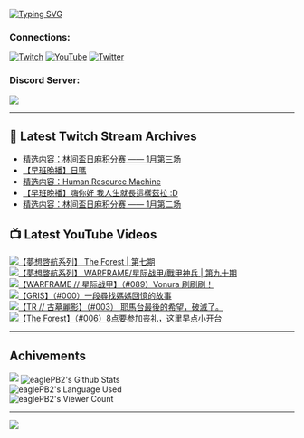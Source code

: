 <!--### Hello people, I'm EaglePB2 - The one who building something for fun 👋
Thank you for standby for this profile.   
The purpose of this profile is coming soon.   
You may come back later, as you wish if this readme.md is updated.   -->

<a href="https://git.io/typing-svg"><img src="https://readme-typing-svg.herokuapp.com?font=Fira+Code&duration=1000&pause=5000&vCenter=true&random=false&width=500&lines=%F0%9F%91%8B+Hello+Everyone%2C+I'm+EaglePB2.;%F0%9F%99%87+Thank+you+for+stopping+by+my+profile.+;%F0%9F%94%AD+%3D%3D%3D%3D+%F0%9F%94%AD;%F0%9F%91%8B+%E4%BD%A0%E5%A5%BD%EF%BC%8C%E6%AD%A1%E8%BF%8E%E4%BE%86%E5%88%B0%E6%88%91%E7%9A%84%E4%BB%A3%E7%A2%BC%E5%BA%AB%E3%80%82;%F0%9F%99%87+%E6%84%9F%E8%AC%9D%E5%89%8D%E4%BE%86%E5%8F%83%E8%A7%80%E5%B0%8F%E5%B1%8B+owo~" alt="Typing SVG" /></a>

### Connections:

[![Twitch](https://img.shields.io/badge/Twitch-9347FF?style=flat-square&logo=twitch&logoColor=white)](https://www.twitch.tv/eaglepb2)
[![YouTube](https://img.shields.io/badge/YouTube-%23FF0000.svg?style=flat-square&logo=YouTube&logoColor=white)](https://www.youtube.com/eaglepb2)
[![Twitter](https://img.shields.io/badge/Twitter-%231DA1F2.svg?style=flat-square&logo=Twitter&logoColor=white)](https://twitter.com/eaglepb2)

### Discord Server:

[![](https://invidget.switchblade.xyz/qKrub9b?theme=dark&language=ch)](https://discord.gg/qKrub9b)

---

## 👾 Latest Twitch Stream Archives
<!-- TWITCH:START -->
- [精选内容：林间盃日麻积分赛 —— 1月第三场](https://www.twitch.tv/videos/2043840465)
- [【早班晚播】日嗎](https://www.twitch.tv/videos/2042130935)
- [精选内容：Human Resource Machine](https://www.twitch.tv/videos/2039211634)
- [【早班晚播】嗨你好 我人生就長這樣茲拉 :D](https://www.twitch.tv/videos/2039017364)
- [精选内容：林间盃日麻积分赛 —— 1月第二场](https://www.twitch.tv/videos/2028353476)
<!-- TWITCH:END -->



## 📺 Latest YouTube Videos
<!-- YOUTUBE:START -->
<!-- YOUTUBE:END -->

<!-- BEGIN YOUTUBE-CARDS -->
<a href="https://www.youtube.com/watch?v=Jd_g_sM0vkc">
  <picture>
    <source media="(prefers-color-scheme: dark)" srcset="https://ytcards.demolab.com/?id=Jd_g_sM0vkc&title=%E3%80%90%E5%A4%A2%E6%83%B3%E5%95%93%E8%88%AA%E7%B3%BB%E5%88%97%E3%80%91+The+Forest+%7C+%E7%AC%AC%E4%B8%83%E6%9C%9F&lang=zh&timestamp=1706251351&background_color=%230d1117&title_color=%23ffffff&stats_color=%23dedede&max_title_lines=1&width=250&border_radius=5&duration=15945">
    <img src="https://ytcards.demolab.com/?id=Jd_g_sM0vkc&title=%E3%80%90%E5%A4%A2%E6%83%B3%E5%95%93%E8%88%AA%E7%B3%BB%E5%88%97%E3%80%91+The+Forest+%7C+%E7%AC%AC%E4%B8%83%E6%9C%9F&lang=zh&timestamp=1706251351&background_color=%23ffffff&title_color=%2324292f&stats_color=%2357606a&max_title_lines=1&width=250&border_radius=5&duration=15945" alt="【夢想啓航系列】 The Forest | 第七期" title="【夢想啓航系列】 The Forest | 第七期">
  </picture>
</a>
<a href="https://www.youtube.com/watch?v=MXI672K_1yY">
  <picture>
    <source media="(prefers-color-scheme: dark)" srcset="https://ytcards.demolab.com/?id=MXI672K_1yY&title=%E3%80%90%E5%A4%A2%E6%83%B3%E5%95%93%E8%88%AA%E7%B3%BB%E5%88%97%E3%80%91+WARFRAME%2F%E6%98%9F%E9%99%85%E6%88%98%E7%94%B2%2F%E6%88%B0%E7%94%B2%E7%A5%9E%E5%85%B5+%7C+%E7%AC%AC%E4%B9%9D%E5%8D%81%E6%9C%9F&lang=zh&timestamp=1706158772&background_color=%230d1117&title_color=%23ffffff&stats_color=%23dedede&max_title_lines=1&width=250&border_radius=5&duration=11808">
    <img src="https://ytcards.demolab.com/?id=MXI672K_1yY&title=%E3%80%90%E5%A4%A2%E6%83%B3%E5%95%93%E8%88%AA%E7%B3%BB%E5%88%97%E3%80%91+WARFRAME%2F%E6%98%9F%E9%99%85%E6%88%98%E7%94%B2%2F%E6%88%B0%E7%94%B2%E7%A5%9E%E5%85%B5+%7C+%E7%AC%AC%E4%B9%9D%E5%8D%81%E6%9C%9F&lang=zh&timestamp=1706158772&background_color=%23ffffff&title_color=%2324292f&stats_color=%2357606a&max_title_lines=1&width=250&border_radius=5&duration=11808" alt="【夢想啓航系列】 WARFRAME/星际战甲/戰甲神兵 | 第九十期" title="【夢想啓航系列】 WARFRAME/星际战甲/戰甲神兵 | 第九十期">
  </picture>
</a>
<a href="https://www.youtube.com/watch?v=OH_xIdQeP1E">
  <picture>
    <source media="(prefers-color-scheme: dark)" srcset="https://ytcards.demolab.com/?id=OH_xIdQeP1E&title=%E3%80%90WARFRAME+%2F%2F+%E6%98%9F%E9%99%85%E6%88%98%E7%94%B2%E3%80%91%EF%BC%88%23089%EF%BC%89Vonura+%E5%88%B7%E5%88%B7%E5%88%B7%EF%BC%81&lang=zh&timestamp=1706064178&background_color=%230d1117&title_color=%23ffffff&stats_color=%23dedede&max_title_lines=1&width=250&border_radius=5&duration=7976">
    <img src="https://ytcards.demolab.com/?id=OH_xIdQeP1E&title=%E3%80%90WARFRAME+%2F%2F+%E6%98%9F%E9%99%85%E6%88%98%E7%94%B2%E3%80%91%EF%BC%88%23089%EF%BC%89Vonura+%E5%88%B7%E5%88%B7%E5%88%B7%EF%BC%81&lang=zh&timestamp=1706064178&background_color=%23ffffff&title_color=%2324292f&stats_color=%2357606a&max_title_lines=1&width=250&border_radius=5&duration=7976" alt="【WARFRAME // 星际战甲】（#089）Vonura 刷刷刷！" title="【WARFRAME // 星际战甲】（#089）Vonura 刷刷刷！">
  </picture>
</a>
<a href="https://www.youtube.com/watch?v=9vr_aR7S-Ms">
  <picture>
    <source media="(prefers-color-scheme: dark)" srcset="https://ytcards.demolab.com/?id=9vr_aR7S-Ms&title=%E3%80%90GRIS%E3%80%91%EF%BC%88%23000%EF%BC%89%E4%B8%80%E6%AE%B5%E5%B0%8B%E6%89%BE%E5%AA%BD%E5%AA%BD%E5%9B%9E%E6%86%B6%E7%9A%84%E6%95%85%E4%BA%8B&lang=zh&timestamp=1705976843&background_color=%230d1117&title_color=%23ffffff&stats_color=%23dedede&max_title_lines=1&width=250&border_radius=5&duration=10345">
    <img src="https://ytcards.demolab.com/?id=9vr_aR7S-Ms&title=%E3%80%90GRIS%E3%80%91%EF%BC%88%23000%EF%BC%89%E4%B8%80%E6%AE%B5%E5%B0%8B%E6%89%BE%E5%AA%BD%E5%AA%BD%E5%9B%9E%E6%86%B6%E7%9A%84%E6%95%85%E4%BA%8B&lang=zh&timestamp=1705976843&background_color=%23ffffff&title_color=%2324292f&stats_color=%2357606a&max_title_lines=1&width=250&border_radius=5&duration=10345" alt="【GRIS】（#000）一段尋找媽媽回憶的故事" title="【GRIS】（#000）一段尋找媽媽回憶的故事">
  </picture>
</a>
<a href="https://www.youtube.com/watch?v=ire_Zy3bdsg">
  <picture>
    <source media="(prefers-color-scheme: dark)" srcset="https://ytcards.demolab.com/?id=ire_Zy3bdsg&title=%E3%80%90TR+%2F%2F+%E5%8F%A4%E5%A2%93%E9%BA%97%E5%BD%B1%E3%80%91%EF%BC%88%23003%EF%BC%89+%E8%80%B6%E9%A6%AC%E5%8F%B0%E6%9C%80%E5%BE%8C%E7%9A%84%E5%B8%8C%E6%9C%9B%EF%BC%8C%E7%A0%B4%E6%BB%85%E4%BA%86%E3%80%82&lang=zh&timestamp=1705922730&background_color=%230d1117&title_color=%23ffffff&stats_color=%23dedede&max_title_lines=1&width=250&border_radius=5&duration=20736">
    <img src="https://ytcards.demolab.com/?id=ire_Zy3bdsg&title=%E3%80%90TR+%2F%2F+%E5%8F%A4%E5%A2%93%E9%BA%97%E5%BD%B1%E3%80%91%EF%BC%88%23003%EF%BC%89+%E8%80%B6%E9%A6%AC%E5%8F%B0%E6%9C%80%E5%BE%8C%E7%9A%84%E5%B8%8C%E6%9C%9B%EF%BC%8C%E7%A0%B4%E6%BB%85%E4%BA%86%E3%80%82&lang=zh&timestamp=1705922730&background_color=%23ffffff&title_color=%2324292f&stats_color=%2357606a&max_title_lines=1&width=250&border_radius=5&duration=20736" alt="【TR // 古墓麗影】（#003） 耶馬台最後的希望，破滅了。" title="【TR // 古墓麗影】（#003） 耶馬台最後的希望，破滅了。">
  </picture>
</a>
<a href="https://www.youtube.com/watch?v=f6nif9AkO3c">
  <picture>
    <source media="(prefers-color-scheme: dark)" srcset="https://ytcards.demolab.com/?id=f6nif9AkO3c&title=%E3%80%90The+Forest%E3%80%91%EF%BC%88%23006%EF%BC%898%E7%82%B9%E8%A6%81%E5%8F%82%E5%8A%A0%E4%B8%A7%E7%A4%BC%EF%BC%8C%E8%BF%99%E9%87%8C%E6%97%A9%E7%82%B9%E5%B0%8F%E5%BC%80%E5%8F%B0&lang=zh&timestamp=1705892714&background_color=%230d1117&title_color=%23ffffff&stats_color=%23dedede&max_title_lines=1&width=250&border_radius=5&duration=12031">
    <img src="https://ytcards.demolab.com/?id=f6nif9AkO3c&title=%E3%80%90The+Forest%E3%80%91%EF%BC%88%23006%EF%BC%898%E7%82%B9%E8%A6%81%E5%8F%82%E5%8A%A0%E4%B8%A7%E7%A4%BC%EF%BC%8C%E8%BF%99%E9%87%8C%E6%97%A9%E7%82%B9%E5%B0%8F%E5%BC%80%E5%8F%B0&lang=zh&timestamp=1705892714&background_color=%23ffffff&title_color=%2324292f&stats_color=%2357606a&max_title_lines=1&width=250&border_radius=5&duration=12031" alt="【The Forest】（#006）8点要参加丧礼，这里早点小开台" title="【The Forest】（#006）8点要参加丧礼，这里早点小开台">
  </picture>
</a>
<!-- END YOUTUBE-CARDS -->

---

## Achivements
[![](https://github-profile-trophy.vercel.app/?username=eaglepb2&theme=monokai&no-bg=true&&title=Repositories,Issues,Commit,MultiLanguage)](https://github.com/anuraghazra/github-readme-stats)
<img align="center" alt="eaglePB2's Github Stats" src="https://github-readme-stats.vercel.app/api?username=eaglePB2&show_icons=true&hide_border=true&theme=merko" />
<br>
<img align="center" alt="eaglePB2's Language Used" src="https://github-readme-stats.vercel.app/api/top-langs/?username=eaglePB2&show_icons=true&hide_border=true&theme=merko&layout=compact&langs_count=8" />
<br>
<img align="center" alt="eaglePB2's Viewer Count" src="https://visitcount.itsvg.in/api?id=eaglepb2&label=Profile%20Views&color=3&icon=5&pretty=true" />

<hr>

<!-- RANDOMQUOTE:START -->
![](https://quotes-github-readme.vercel.app/api?type=horizontal&theme=merko)
<!-- RANDOMQUOTE:END -->


<!--
       _____   _   _   _____       _____   _   _   ____   
      |_   _| | | | | |  ___|     |  ___| | \ | | |  _  \  
        | |   | |_| | | |___      | |___  |  \| | | | | | 
        | |   |  _  | |  ___|     |  ___| |     | | | | | 
        | |   | | | | | |___      | |___  | |\  | | |_| | 
        |_|   |_| |_| |_____|     |_____| |_| \_| |____ / 
      
-->
